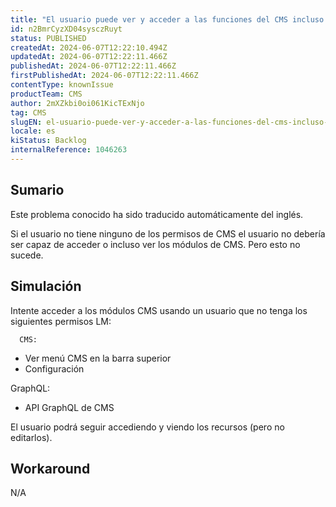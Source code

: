 ```yaml
---
title: "El usuario puede ver y acceder a las funciones del CMS incluso sin el permiso correcto"
id: n2BmrCyzXD04sysczRuyt
status: PUBLISHED
createdAt: 2024-06-07T12:22:10.494Z
updatedAt: 2024-06-07T12:22:11.466Z
publishedAt: 2024-06-07T12:22:11.466Z
firstPublishedAt: 2024-06-07T12:22:11.466Z
contentType: knownIssue
productTeam: CMS
author: 2mXZkbi0oi061KicTExNjo
tag: CMS
slugEN: el-usuario-puede-ver-y-acceder-a-las-funciones-del-cms-incluso-sin-el-permiso-correcto
locale: es
kiStatus: Backlog
internalReference: 1046263
---
```


## Sumario

<div class="alert alert-info">
  <p>Este problema conocido ha sido traducido automáticamente del inglés.</p>
</div>


Si el usuario no tiene ninguno de los permisos de CMS el usuario no debería ser capaz de acceder o incluso ver los módulos de CMS. Pero esto no sucede.


##

## Simulación


Intente acceder a los módulos CMS usando un usuario que no tenga los siguientes permisos LM:

      CMS:

- Ver menú CMS en la barra superior
- Configuración

GraphQL:
- API GraphQL de CMS

El usuario podrá seguir accediendo y viendo los recursos (pero no editarlos).



## Workaround


N/A






